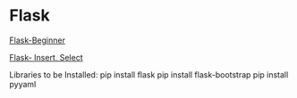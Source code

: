 # Flask

<a href="Flask Beginner/">Flask-Beginner</a>

<a href="Flask Insert, Select/">Flask- Insert, Select</a>

Libraries to be Installed:
pip install flask
pip install flask-bootstrap
pip install pyyaml
